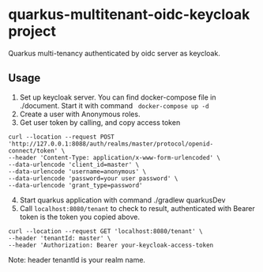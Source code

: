 # quarkus-multitenant-oidc-keycloak project

Quarkus multi-tenancy authenticated by oidc server as keycloak.

## Usage
1. Set up keycloak server. You can find docker-compose file in ./document. Start it with command `
docker-compose up -d`
2. Create a user with Anonymous roles. 
3. Get user token by calling, and copy access token 
```
curl --location --request POST 'http://127.0.0.1:8088/auth/realms/master/protocol/openid-connect/token' \
--header 'Content-Type: application/x-www-form-urlencoded' \
--data-urlencode 'client_id=master' \
--data-urlencode 'username=anonymous' \
--data-urlencode 'password=your user password' \
--data-urlencode 'grant_type=password'
```
4. Start quarkus application with command ./gradlew quarkusDev
5. Call `localhost:8080/tenant` to check to result, authenticated with Bearer token is the token you copied above.
 
```
curl --location --request GET 'localhost:8080/tenant' \
--header 'tenantId: master' \
--header 'Authorization: Bearer your-keycloak-access-token
```

Note: header tenantId is your realm name.